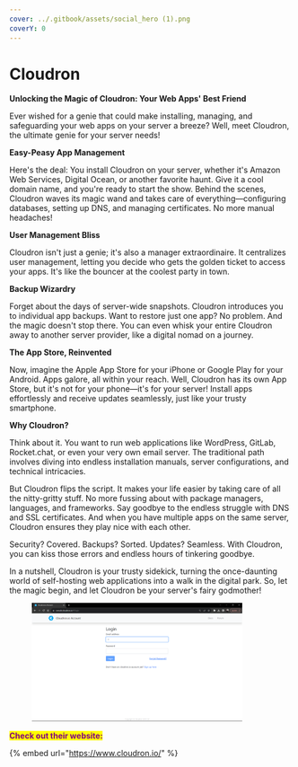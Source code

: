 ```yaml
---
cover: ../.gitbook/assets/social_hero (1).png
coverY: 0
---
```


# Cloudron

**Unlocking the Magic of Cloudron: Your Web Apps' Best Friend**

Ever wished for a genie that could make installing, managing, and safeguarding your web apps on your server a breeze? Well, meet Cloudron, the ultimate genie for your server needs!

**Easy-Peasy App Management**

Here's the deal: You install Cloudron on your server, whether it's Amazon Web Services, Digital Ocean, or another favorite haunt. Give it a cool domain name, and you're ready to start the show. Behind the scenes, Cloudron waves its magic wand and takes care of everything—configuring databases, setting up DNS, and managing certificates. No more manual headaches!

**User Management Bliss**

Cloudron isn't just a genie; it's also a manager extraordinaire. It centralizes user management, letting you decide who gets the golden ticket to access your apps. It's like the bouncer at the coolest party in town.

**Backup Wizardry**

Forget about the days of server-wide snapshots. Cloudron introduces you to individual app backups. Want to restore just one app? No problem. And the magic doesn't stop there. You can even whisk your entire Cloudron away to another server provider, like a digital nomad on a journey.

**The App Store, Reinvented**

Now, imagine the Apple App Store for your iPhone or Google Play for your Android. Apps galore, all within your reach. Well, Cloudron has its own App Store, but it's not for your phone—it's for your server! Install apps effortlessly and receive updates seamlessly, just like your trusty smartphone.

**Why Cloudron?**

Think about it. You want to run web applications like WordPress, GitLab, Rocket.chat, or even your very own email server. The traditional path involves diving into endless installation manuals, server configurations, and technical intricacies.

But Cloudron flips the script. It makes your life easier by taking care of all the nitty-gritty stuff. No more fussing about with package managers, languages, and frameworks. Say goodbye to the endless struggle with DNS and SSL certificates. And when you have multiple apps on the same server, Cloudron ensures they play nice with each other.

Security? Covered. Backups? Sorted. Updates? Seamless. With Cloudron, you can kiss those errors and endless hours of tinkering goodbye.

In a nutshell, Cloudron is your trusty sidekick, turning the once-daunting world of self-hosting web applications into a walk in the digital park. So, let the magic begin, and let Cloudron be your server's fairy godmother!



<figure><img src="../.gitbook/assets/Screenshot 2023-10-05 162824.png" alt="" width="375"><figcaption></figcaption></figure>

<mark style="color:purple;">**Check out their website:**</mark>

{% embed url="https://www.cloudron.io/" %}
